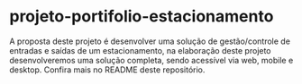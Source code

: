 # projeto-portifolio-estacionamento
A proposta deste projeto é desenvolver uma solução de gestão/controle de entradas e saídas de um estacionamento, na elaboração deste projeto desenvolveremos uma solução completa, sendo acessível via web, mobile e desktop. Confira mais no README deste repositório.
